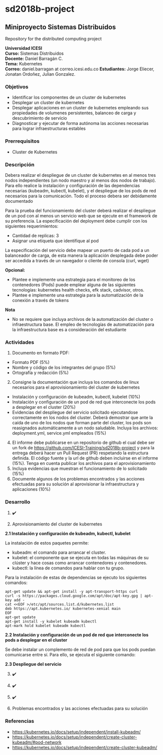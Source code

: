 # sd2018b-project
## Miniproyecto Sistemas Distribuidos
Repository for the distributed computing project

**Universidad ICESI**  
**Curso:** Sistemas Distribuidos  
**Docente:** Daniel Barragán C.  
**Tema:**  Kubernetes  
**Correo:** daniel.barragan at correo.icesi.edu.co
**Estudiantes:** Jorge Eliecer, Jonatan Ordoñez, Julian Gonzalez.


### Objetivos
* Identificar los componentes de un cluster de kubernetes
* Desplegar un cluster de kubernetes
* Desplegar aplicaciones en un cluster de kubernetes empleando sus propiedades
de volumenes persistentes, balanceo de carga y descubrimiento de servicio
* Diagnosticar y ejecutar de forma autónoma las acciones necesarias para lograr infraestructuras estables

### Prerrequisitos
* Cluster de Kubernetes

### Descripción
Debera realizar el despliegue de un cluster de kubernetes en al menos tres nodos independientes (un nodo maestro y al menos dos nodos de trabajo). Para ello realice la instalación y configuración de las dependencias necesarias (kubeadm, kubectl, kubelet), y el despliegue de los pods de red necesarios para la comunicación. Todo el proceso debera ser debidamente documentado

Para la prueba del funcionamiento del cluster deberá realizar el despliegue de un pod con al menos un servicio web que se ejecute en el framework de su preferencia. La especificación del deployment debe cumplir con los siguientes requerimientos:

* Cantidad de replicas: 3
* Asignar una etiqueta que identifique al pod

La especificación del servicio debe mapear un puerto de cada pod a un balanceador de carga, de esta manera la aplicación desplegada debe poder ser accedida a través de un navegador o cliente de consola (curl, wget)

**Opcional:**
* Plantee e implemente una estrategia para el monitoreo de los contenedores (Pods) puede emplear alguna de las siguientes tecnologías: kubernetes health checks, efk stack, cadvisor, otros.
* Plantee e implemente una estrategia para la automatización de la conexión a través de tokens

**Nota**
* No se requiere que incluya archivos de la automatización del cluster o infraestructura base. El empleo de tecnologías de automatización para la infraestructura base es a consideración del estudiante

### Actividades
1. Documento en formato PDF:  
  * Formato PDF (5%)
  * Nombre y código de los integrantes del grupo (5%)
  * Ortografía y redacción (5%)
2. Consigne la documentación que incluya los comandos de linux necesarios para el aprovisionamiento del cluster de kubernetes
  * Instalación y configuración de kubeadm, kubectl, kubelet (10%)
  * Instalación y configuración de un pod de red que interconecte los pods a desplegar en el cluster (20%)
  * Evidencias del despliegue del servicio solicitado ejecutandose correctamente en los nodos del cluster. Deberá demostrar que ante la caída de uno de los nodos que forman parte del cluster, los pods son reasignados automáticamente a un nodo saludable. Incluya los archivos: deployment.yml, service.yml empleados (15%)
4. El informe debe publicarse en un repositorio de github el cual debe ser un fork de https://github.com/ICESI-Training/sd2018b-project y para la entrega deberá hacer un Pull Request (PR) respetando la estructura definida. El código fuente y la url de github deben incluirse en el informe (15%). Tenga en cuenta publicar los archivos para el aprovisionamiento
5. Incluya evidencias que muestran el funcionamiento de lo solicitado (15%)
6. Documente algunos de los problemas encontrados y las acciones efectuadas para su solución al aprovisionar la infraestructura y aplicaciones (10%)



### Desarrollo

1. :heavy_check_mark:

2. Aprovisionamiento del cluster de kubernetes

**2.1 Instalación y configuración de kubeadm, kubectl, kubelet**

La instalación de estos paquetes permite:

* kubeadm: el comando para arrancar el cluster.
* kubelet: el componente que se ejecuta en todas las máquinas de su clúster y hace cosas como arrancar contenedores y contenedores.
* kubectl: la línea de comandos para hablar con tu grupo.

Para la instalación de estas de dependencias se ejecuto los siguientes comandos:
```
apt-get update && apt-get install -y apt-transport-https curl
curl -s https://packages.cloud.google.com/apt/doc/apt-key.gpg | apt-key add -
cat <<EOF >/etc/apt/sources.list.d/kubernetes.list
deb https://apt.kubernetes.io/ kubernetes-xenial main
EOF
apt-get update
apt-get install -y kubelet kubeadm kubectl
apt-mark hold kubelet kubeadm kubectl
```

**2.2 Instalación y configuración de un pod de red que interconecte los pods a desplegar en el cluster**

Se debe instalar un complemento de red de pod para que los pods puedan comunicarse entre sí. Para ello, se ejecuta el siguiente comando:




**2.3 Despliegue del servicio**


3. :heavy_check_mark:

4. :heavy_check_mark:

5. :heavy_check_mark:

6. Problemas encontrados y las acciones efectuadas para su solución

### Referencias

* https://kubernetes.io/docs/setup/independent/install-kubeadm/
* https://kubernetes.io/docs/setup/independent/create-cluster-kubeadm/#pod-network
* https://kubernetes.io/docs/setup/independent/create-cluster-kubeadm/
